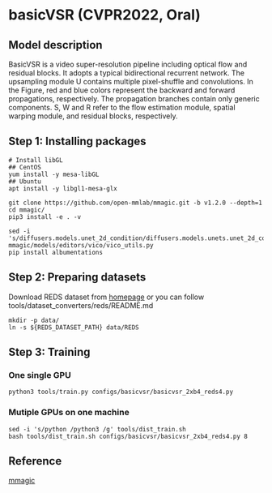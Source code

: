 # basicVSR (CVPR2022, Oral)

## Model description

BasicVSR is a video super-resolution pipeline including optical flow and residual blocks. It adopts a typical bidirectional recurrent network. The upsampling module U contains multiple pixel-shuffle and convolutions. In the Figure, red and blue colors represent the backward and forward propagations, respectively. The propagation branches contain only generic components. S, W and R refer to the flow estimation module, spatial warping module, and residual blocks, respectively.

## Step 1: Installing packages

```shell
# Install libGL
## CentOS
yum install -y mesa-libGL
## Ubuntu
apt install -y libgl1-mesa-glx

git clone https://github.com/open-mmlab/mmagic.git -b v1.2.0 --depth=1
cd mmagic/
pip3 install -e . -v

sed -i 's/diffusers.models.unet_2d_condition/diffusers.models.unets.unet_2d_condition/g' mmagic/models/editors/vico/vico_utils.py
pip install albumentations
```

## Step 2: Preparing datasets

Download REDS dataset from [homepage](https://seungjunnah.github.io/Datasets/reds.html) or you can follow tools/dataset_converters/reds/README.md
```shell
mkdir -p data/
ln -s ${REDS_DATASET_PATH} data/REDS
```

## Step 3: Training

### One single GPU
```shell
python3 tools/train.py configs/basicvsr/basicvsr_2xb4_reds4.py
```

### Mutiple GPUs on one machine
```shell
sed -i 's/python /python3 /g' tools/dist_train.sh
bash tools/dist_train.sh configs/basicvsr/basicvsr_2xb4_reds4.py 8
```

## Reference
[mmagic](https://github.com/open-mmlab/mmagic)
